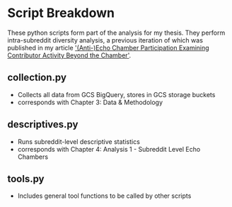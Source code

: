 # Script Breakdown

These python scripts form part of the analysis for my thesis. They perform intra-subreddit diversity analysis, a previous iteration of which was published in my article ['(Anti-)Echo Chamber Participation
Examining Contributor Activity Beyond the Chamber'](https://ellaguest.com/files/guest-antiechochambers-wp-2018.pdf).

## collection.py
- Collects all data from GCS BigQuery, stores in GCS storage buckets
- corresponds with Chapter 3: Data & Methodology

## descriptives.py
- Runs subreddit-level descriptive statistics
- corresponds with Chapter 4: Analysis 1 - Subreddit Level Echo Chambers

## tools.py
- Includes general tool functions to be called by other scripts 